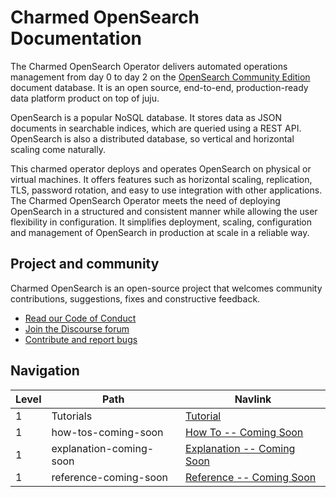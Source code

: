 # Charmed OpenSearch Documentation
The Charmed OpenSearch Operator delivers automated operations management from day 0 to day 2 on the [OpenSearch Community Edition](https://github.com/opensearch-project/OpenSearch/) document database. It is an open source, end-to-end, production-ready data platform product on top of juju.

OpenSearch is a popular NoSQL database. It stores data as JSON documents in searchable indices, which are queried using a REST API. OpenSearch is also a distributed database, so vertical and horizontal scaling come naturally.

This charmed operator deploys and operates OpenSearch on physical or virtual machines. It offers features such as horizontal scaling, replication, TLS, password rotation, and easy to use integration with other applications. The Charmed OpenSearch Operator meets the need of deploying OpenSearch in a structured and consistent manner while allowing the user flexibility in configuration. It simplifies deployment, scaling, configuration and management of OpenSearch in production at scale in a reliable way.

## Project and community

Charmed OpenSearch is an open-source project that welcomes community contributions, suggestions, fixes and constructive feedback.
- [Read our Code of Conduct](https://ubuntu.com/community/code-of-conduct)
- [Join the Discourse forum](https://discourse.charmhub.io/tag/opensearch)
- [Contribute and report bugs](https://github.com/canonical/opensearch-operator)


## Navigation

| Level | Path     | Navlink                         |
| ----- | -------- | ------------------------------- |
| 1     | Tutorials | [Tutorial](./tutorials/tutorial-overview.md) |
| 1     | how-tos-coming-soon | [How To -- Coming Soon]() |
| 1     | explanation-coming-soon | [Explanation -- Coming Soon]() |
| 1     | reference-coming-soon | [Reference -- Coming Soon]() |

